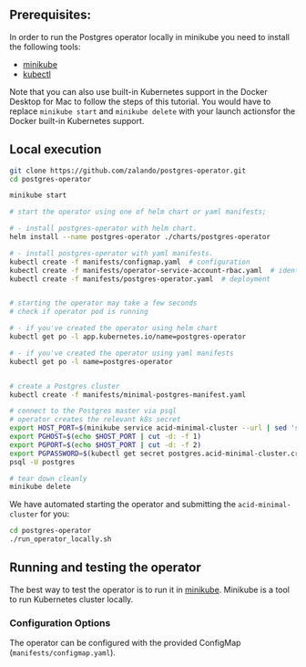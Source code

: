## Prerequisites:

In order to run the Postgres operator locally in minikube you need to install the following tools:

* [minikube](https://github.com/kubernetes/minikube/releases)
* [kubectl](https://kubernetes.io/docs/tasks/tools/install-kubectl/#install-kubectl-binary-via-curl)

Note that you can also use built-in Kubernetes support in the Docker Desktop
for Mac to follow the steps of this tutorial. You would have to replace
`minikube start` and `minikube delete` with your launch actionsfor the Docker
built-in Kubernetes support.

## Local execution

```bash
git clone https://github.com/zalando/postgres-operator.git
cd postgres-operator

minikube start

# start the operator using one of helm chart or yaml manifests;

# - install postgres-operator with helm chart.
helm install --name postgres-operator ./charts/postgres-operator

# - install postgres-operator with yaml manifests.
kubectl create -f manifests/configmap.yaml  # configuration
kubectl create -f manifests/operator-service-account-rbac.yaml  # identity and permissions
kubectl create -f manifests/postgres-operator.yaml  # deployment


# starting the operator may take a few seconds
# check if operator pod is running

# - if you've created the operator using helm chart
kubectl get po -l app.kubernetes.io/name=postgres-operator

# - if you've created the operator using yaml manifests
kubectl get po -l name=postgres-operator


# create a Postgres cluster
kubectl create -f manifests/minimal-postgres-manifest.yaml

# connect to the Postgres master via psql
# operator creates the relevant k8s secret
export HOST_PORT=$(minikube service acid-minimal-cluster --url | sed 's,.*/,,')
export PGHOST=$(echo $HOST_PORT | cut -d: -f 1)
export PGPORT=$(echo $HOST_PORT | cut -d: -f 2)
export PGPASSWORD=$(kubectl get secret postgres.acid-minimal-cluster.credentials -o 'jsonpath={.data.password}' | base64 -d)
psql -U postgres

# tear down cleanly
minikube delete
```

We have automated starting the operator and submitting the `acid-minimal-cluster` for you:
```bash
cd postgres-operator
./run_operator_locally.sh
```

## Running and testing the operator

The best way to test the operator is to run it in [minikube](https://kubernetes.io/docs/getting-started-guides/minikube/).
Minikube is a tool to run Kubernetes cluster locally.

### Configuration Options

The operator can be configured with the provided ConfigMap (`manifests/configmap.yaml`).
